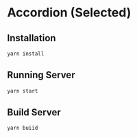 # Accordion (Selected)

## Installation

```bash
yarn install
```

## Running Server

```bash
yarn start
```

## Build Server

```bash
yarn buiid
```
